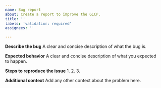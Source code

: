 ```yaml
---
name: Bug report
about: Create a report to improve the G1CP.
title: ''
labels: 'validation: required'
assignees: ''

---
```


**Describe the bug**
A clear and concise description of what the bug is.

**Expected behavior**
A clear and concise description of what you expected to happen.

**Steps to reproduce the issue**
1. 
2. 
3. 

**Additional context**
Add any other context about the problem here.
